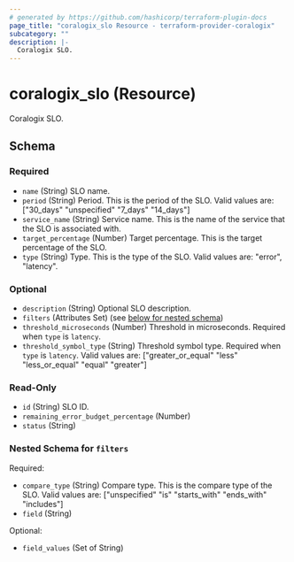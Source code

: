 ```yaml
---
# generated by https://github.com/hashicorp/terraform-plugin-docs
page_title: "coralogix_slo Resource - terraform-provider-coralogix"
subcategory: ""
description: |-
  Coralogix SLO.
---
```


# coralogix_slo (Resource)

Coralogix SLO.



<!-- schema generated by tfplugindocs -->
## Schema

### Required

- `name` (String) SLO name.
- `period` (String) Period. This is the period of the SLO. Valid values are: ["30_days" "unspecified" "7_days" "14_days"]
- `service_name` (String) Service name. This is the name of the service that the SLO is associated with.
- `target_percentage` (Number) Target percentage. This is the target percentage of the SLO.
- `type` (String) Type. This is the type of the SLO. Valid values are: "error", "latency".

### Optional

- `description` (String) Optional SLO description.
- `filters` (Attributes Set) (see [below for nested schema](#nestedatt--filters))
- `threshold_microseconds` (Number) Threshold in microseconds. Required when `type` is `latency`.
- `threshold_symbol_type` (String) Threshold symbol type. Required when `type` is `latency`. Valid values are: ["greater_or_equal" "less" "less_or_equal" "equal" "greater"]

### Read-Only

- `id` (String) SLO ID.
- `remaining_error_budget_percentage` (Number)
- `status` (String)

<a id="nestedatt--filters"></a>
### Nested Schema for `filters`

Required:

- `compare_type` (String) Compare type. This is the compare type of the SLO. Valid values are: ["unspecified" "is" "starts_with" "ends_with" "includes"]
- `field` (String)

Optional:

- `field_values` (Set of String)
